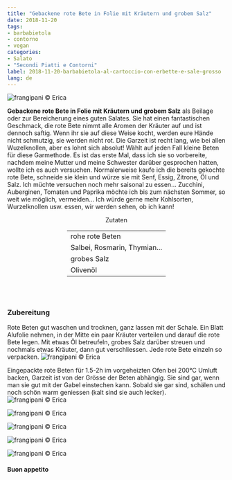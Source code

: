 ```yaml
---
title: "Gebackene rote Bete in Folie mit Kräutern und grobem Salz"
date: 2018-11-20
tags:
- barbabietola
- contorno
- vegan
categories:
- Salato
- "Secondi Piatti e Contorni"
label: 2018-11-20-barbabietola-al-cartoccio-con-erbette-e-sale-grosso
lang: de
---
```

![](../2018-11-20-barbabietola-al-cartoccio-con-erbette-e-sale-grosso/header.jpg "frangipani © Erica")

**Gebackene rote Bete in Folie mit Kräutern und grobem Salz** als Beilage oder zur Bereicherung eines guten Salates. Sie hat einen fantastischen Geschmack, die rote Bete nimmt alle Aromen der Kräuter auf und ist dennoch saftig. Wenn ihr sie auf diese Weise kocht, werden eure Hände nicht schmutzig, sie werden nicht rot. Die Garzeit ist recht lang, wie bei allen Wuzelknollen, aber es lohnt sich absolut! Wählt auf jeden Fall kleine Beten für diese Garmethode. Es ist das erste Mal, dass ich sie so vorbereite, nachdem meine Mutter und meine Schwester darüber gesprochen hatten, wollte ich es auch versuchen. Normalerweise kaufe ich die bereits gekochte rote Bete, schneide sie klein und würze sie mit Senf, Essig, Zitrone, Öl und Salz. Ich müchte versuchen noch mehr saisonal zu essen... Zucchini, Auberginen, Tomaten und Paprika möchte ich bis zum nächsten Sommer, so weit wie möglich, vermeiden... Ich würde gerne mehr Kohlsorten, Wurzelknollen usw. essen, wir werden sehen, ob ich kann!

<div id="wrapper" style="text-align: center">
  <div id="yourdiv" style="display: inline-block;">
    <div class="ingredients" itemscope itemtype="http://schema.org/Recipe">
      <span itemprop="name" style="display:none;">Gebackene rote Bete in Folie mit Kräutern und grobem Salz</span>
      <span itemprop="recipeCategory" style="display:none;">Herzhaftes</span>
      <img itemprop="image" style="display:none;" class="ignore-gallery-item" src="../2018-11-20-barbabietola-al-cartoccio-con-erbette-e-sale-grosso/header.jpeg"/>
      <span itemprop="author" style="display:none;">Erica Raiano</span>
      <span itemprop="description" style="display:none;">Gebackene rote Bete in Folie mit Kräutern und grobem Salz als Beilage oder zur Bereicherung eines guten Salates.</span>
      <div class="ingredients-title">Zutaten</div>
      <table>
        <tbody>
          </tr>
          <tr itemprop="recipeIngredient">
            <td>rohe rote Beten</td>
          </tr>
          <tr itemprop="recipeIngredient">
            <td>Salbei, Rosmarin, Thymian...</td>
          </tr>
          <tr itemprop="recipeIngredient">
            <td>grobes Salz</td>
          </tr>
          <tr itemprop="recipeIngredient">
            <td>Olivenöl</td>
          </tr>
          <tr>
        </tbody>
      </table>
      <br></br>
    </div>
  </div>
</div>


<h3>
  <font color="grey">
    <i class="fa-solid fa-gears"></i>
  </font> Zubereitung
</h3>

Rote Beten gut waschen und trocknen, ganz lassen mit der Schale. Ein Blatt Alufolie nehmen, in der Mitte ein paar Kräuter verteilen und darauf die rote Bete legen. Mit etwas Öl betreufeln, grobes Salz darüber streuen und nochmals etwas Kräuter, dann gut verschliessen. Jede rote Bete einzeln so verpacken.
![](../2018-11-20-barbabietola-al-cartoccio-con-erbette-e-sale-grosso/barbabietola.jpg "frangipani © Erica")

Eingepackte rote Beten für 1.5-2h im vorgeheizten Ofen bei 200°C Umluft backen, Garzeit ist von der Grösse der Beten abhängig. Sie sind gar, wenn man sie gut mit der Gabel einstechen kann. Sobald sie gar sind, schälen und noch schön warm geniessen (kalt sind sie auch lecker).
![](../2018-11-20-barbabietola-al-cartoccio-con-erbette-e-sale-grosso/risultato1.jpg "frangipani © Erica")

![](../2018-11-20-barbabietola-al-cartoccio-con-erbette-e-sale-grosso/risultato2.jpg "frangipani © Erica")

![](../2018-11-20-barbabietola-al-cartoccio-con-erbette-e-sale-grosso/risultato3.jpg "frangipani © Erica")

![](../2018-11-20-barbabietola-al-cartoccio-con-erbette-e-sale-grosso/risultato4.jpg "frangipani © Erica")

![](../2018-11-20-barbabietola-al-cartoccio-con-erbette-e-sale-grosso/risultato5.jpg "frangipani © Erica")

<h4>Buon appetito
  <font color="red">
    <i class="fa-regular fa-face-smile"></i>
  </font>
</h4>